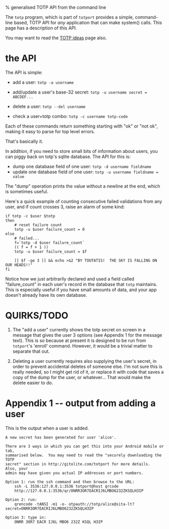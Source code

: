 <!-- options: toc -->

% generalised TOTP API from the command line

The `totp` program, which is part of `totport` provides a simple, command-line
based, TOTP API for *any* application that can make system() calls.  This page
has a description of this API.

You may want to read the [TOTP ideas](totp-ideas.html) page also.

# the API

The API is simple:

*   add a user: `totp -a username`
*   add/update a user's base-32 secret: `totp -u username secret = ABCDEF...`
*   delete a user: `totp --del username`

*   check a user+totp combo: `totp -c username totp-code`

Each of these commands return something starting with "ok" or "not ok", making
it easy to parse for top level errors.

That's basically it.

In addition, if you need to store small bits of information about users, you
can piggy back on totp's sqlite database.  The API for this is:

*   dump one database field of one user: `totp -d username fieldname`
*   update one database field of one user: `totp -u username fieldname = value`

The "dump" operation prints the value without a newline at the end, which is
sometimes useful.

Here's a quick example of counting consecutive failed validations from any
user, and if count crosses 3, raise an alarm of some kind:

    if totp -c $user $totp
    then
        # reset failure count
        totp -u $user failure_count = 0
    else
        # failed...
        f=`totp -d $user failure_count`
        (( f = f + 1 ))
        totp -u $user failure_count = $f

        [[ $f -ge 3 ]] && echo >&2 "BY TOUTATIS!  THE SKY IS FALLING ON OUR HEADS!!"
    fi

Notice how we just arbitrarily declared and used a field called
"failure\_count" in each user's record in the database that `totp` maintains.
This is especially useful if you have small amounts of data, and your app
doesn't already have its own database.

# QUIRKS/TODO

1.  The "add a user" currently shows the totp secret on screen in a message
    that gives the user 3 options (see Appendix 1 for the message text).  This
    is so because at present it is designed to be run from `totport`'s
    'enroll' command.  However, it would be a trivial matter to separate that
    out.

2.  Deleting a user currently requires also supplying the user's secret, in
    order to prevent accidental deletes of someone else.  I'm not sure this is
    really needed, so I might get rid of it, or replace it with code that
    saves a copy of the dump for the user, or whatever...  That would make the
    delete easier to do.

# Appendix 1 -- output from adding a user

This is the output when a user is added.

    A new secret has been generated for user 'alice'.

    There are 3 ways in which you can get this into your Android mobile or tab,
    summarised below.  You may need to read the "securely downloading the TOTP
    secret" section in http://gitolite.com/totport for more details.  Also, your
    admin may have given you actual IP addresses or port numbers.

    Option 1: run the ssh command and then browse to the URL:
        ssh -L 3536:127.0.0.1:3536 totport@host qrcode
        http://127.0.0.1:3536/qr/ONRR3OR7EACRIJ6LMBO6232ZKSQLH3IP

    Option 2: run:
        qrencode -tANSI -m1 -o- otpauth://totp/alice@sita-lt?secret=ONRR3OR7EACRIJ6LMBO6232ZKSQLH3IP

    Option 3: type in:
        ONRR 3OR7 EACR IJ6L MBO6 232Z KSQL H3IP

